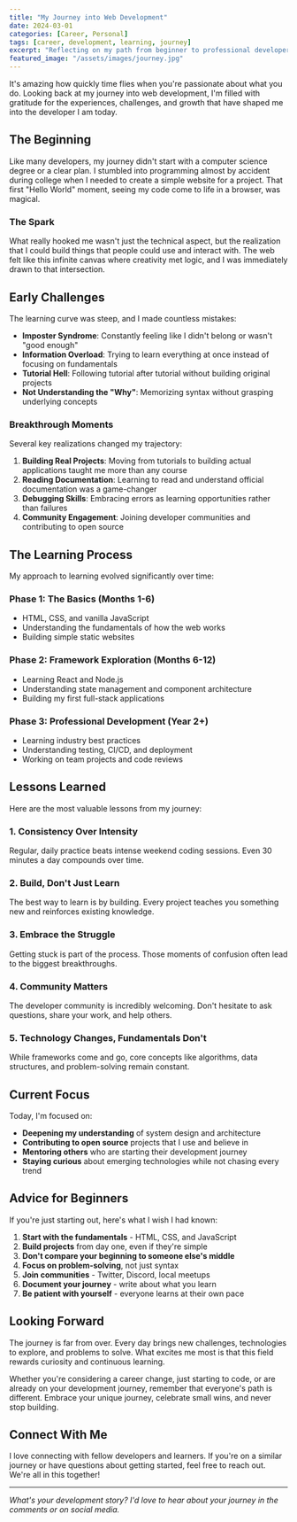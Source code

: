 ```yaml
---
title: "My Journey into Web Development"
date: 2024-03-01
categories: [Career, Personal]
tags: [career, development, learning, journey]
excerpt: "Reflecting on my path from beginner to professional developer and the lessons learned along the way."
featured_image: "/assets/images/journey.jpg"
---
```


It's amazing how quickly time flies when you're passionate about what you do. Looking back at my journey into web development, I'm filled with gratitude for the experiences, challenges, and growth that have shaped me into the developer I am today.

## The Beginning

Like many developers, my journey didn't start with a computer science degree or a clear plan. I stumbled into programming almost by accident during college when I needed to create a simple website for a project. That first "Hello World" moment, seeing my code come to life in a browser, was magical.

### The Spark

What really hooked me wasn't just the technical aspect, but the realization that I could build things that people could use and interact with. The web felt like this infinite canvas where creativity met logic, and I was immediately drawn to that intersection.

## Early Challenges

The learning curve was steep, and I made countless mistakes:

- **Imposter Syndrome**: Constantly feeling like I didn't belong or wasn't "good enough"
- **Information Overload**: Trying to learn everything at once instead of focusing on fundamentals
- **Tutorial Hell**: Following tutorial after tutorial without building original projects
- **Not Understanding the "Why"**: Memorizing syntax without grasping underlying concepts

### Breakthrough Moments

Several key realizations changed my trajectory:

1. **Building Real Projects**: Moving from tutorials to building actual applications taught me more than any course
2. **Reading Documentation**: Learning to read and understand official documentation was a game-changer
3. **Debugging Skills**: Embracing errors as learning opportunities rather than failures
4. **Community Engagement**: Joining developer communities and contributing to open source

## The Learning Process

My approach to learning evolved significantly over time:

### Phase 1: The Basics (Months 1-6)
- HTML, CSS, and vanilla JavaScript
- Understanding the fundamentals of how the web works
- Building simple static websites

### Phase 2: Framework Exploration (Months 6-12)
- Learning React and Node.js
- Understanding state management and component architecture
- Building my first full-stack applications

### Phase 3: Professional Development (Year 2+)
- Learning industry best practices
- Understanding testing, CI/CD, and deployment
- Working on team projects and code reviews

## Lessons Learned

Here are the most valuable lessons from my journey:

### 1. Consistency Over Intensity

Regular, daily practice beats intense weekend coding sessions. Even 30 minutes a day compounds over time.

### 2. Build, Don't Just Learn

The best way to learn is by building. Every project teaches you something new and reinforces existing knowledge.

### 3. Embrace the Struggle

Getting stuck is part of the process. Those moments of confusion often lead to the biggest breakthroughs.

### 4. Community Matters

The developer community is incredibly welcoming. Don't hesitate to ask questions, share your work, and help others.

### 5. Technology Changes, Fundamentals Don't

While frameworks come and go, core concepts like algorithms, data structures, and problem-solving remain constant.

## Current Focus

Today, I'm focused on:

- **Deepening my understanding** of system design and architecture
- **Contributing to open source** projects that I use and believe in
- **Mentoring others** who are starting their development journey
- **Staying curious** about emerging technologies while not chasing every trend

## Advice for Beginners

If you're just starting out, here's what I wish I had known:

1. **Start with the fundamentals** - HTML, CSS, and JavaScript
2. **Build projects** from day one, even if they're simple
3. **Don't compare your beginning to someone else's middle**
4. **Focus on problem-solving**, not just syntax
5. **Join communities** - Twitter, Discord, local meetups
6. **Document your journey** - write about what you learn
7. **Be patient with yourself** - everyone learns at their own pace

## Looking Forward

The journey is far from over. Every day brings new challenges, technologies to explore, and problems to solve. What excites me most is that this field rewards curiosity and continuous learning.

Whether you're considering a career change, just starting to code, or are already on your development journey, remember that everyone's path is different. Embrace your unique journey, celebrate small wins, and never stop building.

## Connect With Me

I love connecting with fellow developers and learners. If you're on a similar journey or have questions about getting started, feel free to reach out. We're all in this together!

---

*What's your development story? I'd love to hear about your journey in the comments or on social media.*
